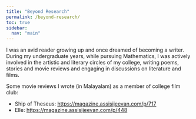 ```yaml
---
title: "Beyond Research"
permalink: /beyond-research/
toc: true
sidebar:
  nav: "main"
---
```


I was an avid reader growing up and once dreamed of becoming a writer. During my undergraduate years, while pursuing Mathematics, I was actively involved in the artistic and literary circles of my college, writing poems, stories and movie reviews and engaging in discussions on literature and films.

Some movie reviews I wrote (in Malayalam) as a member of college film club:
- Ship of Theseus: https://magazine.assisijeevan.com/p/717
- Elle: https://magazine.assisijeevan.com/p/448

